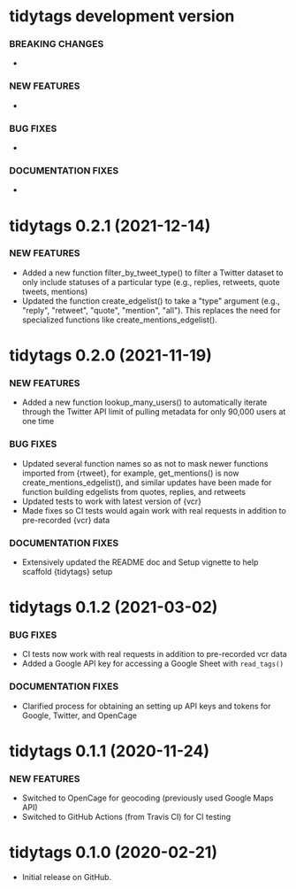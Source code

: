 tidytags development version
=========================

### BREAKING CHANGES

  *  
 
### NEW FEATURES

  *  

### BUG FIXES

  *  

 ### DOCUMENTATION FIXES

  * 


tidytags 0.2.1 (2021-12-14)
=========================

### NEW FEATURES

  * Added a new function filter_by_tweet_type() to filter a Twitter dataset to only include statuses of a particular type (e.g., replies, retweets, quote tweets, mentions)
  * Updated the function create_edgelist() to take a "type" argument (e.g., "reply", "retweet", "quote", "mention", "all"). This replaces the need for specialized functions like create_mentions_edgelist().


tidytags 0.2.0 (2021-11-19)
=========================

### NEW FEATURES

  * Added a new function lookup_many_users() to automatically iterate through the Twitter API limit of pulling metadata for only 90,000 users at one time
 
 ### BUG FIXES
 
  * Updated several function names so as not to mask newer functions imported from {rtweet}, for example, get_mentions() is now create_mentions_edgelist(), and similar updates have been made for function building edgelists from quotes, replies, and retweets
  * Updated tests to work with latest version of {vcr}
  * Made fixes so CI tests would again work with real requests in addition to pre-recorded {vcr} data
 
 ### DOCUMENTATION FIXES

  * Extensively updated the README doc and Setup vignette to help scaffold {tidytags} setup
  
tidytags 0.1.2 (2021-03-02)
=========================

### BUG FIXES

  * CI tests now work with real requests in addition to pre-recorded vcr data
  * Added a Google API key for accessing a Google Sheet with `read_tags()`
 
 ### DOCUMENTATION FIXES

  * Clarified process for obtaining an setting up API keys and tokens for Google, Twitter, and OpenCage

tidytags 0.1.1 (2020-11-24)
=========================

### NEW FEATURES

  * Switched to OpenCage for geocoding (previously used Google Maps API)
  * Switched to GitHub Actions (from Travis CI) for CI testing

tidytags 0.1.0 (2020-02-21)
=========================

  * Initial release on GitHub.
